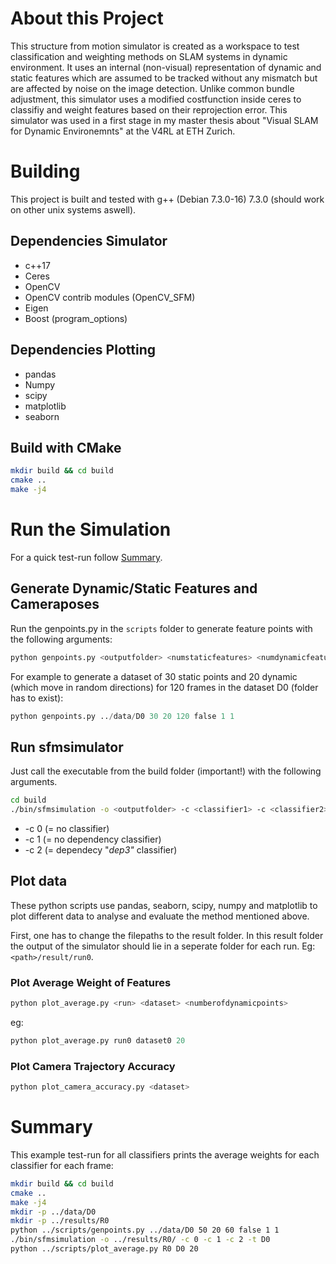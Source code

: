 # About this Project
This structure from motion simulator is created as a workspace to test classification and weighting methods on SLAM systems in dynamic environment. It uses an internal (non-visual) representation of dynamic and static features which are assumed to be tracked without any mismatch but are affected by noise on the image detection. Unlike common bundle adjustment, this simulator uses a modified costfunction inside ceres to classifiy and weight features based on their reprojection error. This simulator was used in a first stage in my master thesis about "Visual SLAM for Dynamic Environemnts" at the V4RL at ETH Zurich.

# Building
This project is built and tested with g++ (Debian 7.3.0-16) 7.3.0 (should work on other unix systems aswell).

## Dependencies Simulator
- c++17
- Ceres
- OpenCV
- OpenCV contrib modules (OpenCV_SFM)
- Eigen
- Boost (program_options)

## Dependencies Plotting
- pandas
- Numpy
- scipy
- matplotlib
- seaborn

## Build with CMake
```bash
mkdir build && cd build
cmake ..
make -j4
```

# Run the Simulation
For a quick test-run follow [Summary](#summary).
## Generate Dynamic/Static Features and Cameraposes
Run the genpoints.py in the ```scripts``` folder to generate feature points with the following arguments:
```python
python genpoints.py <outputfolder> <numstaticfeatures> <numdynamicfeatures> <numframes> <movement> <startstatic> <stopstatic>
```

For example to generate a dataset of 30 static points and 20 dynamic (which move in random directions) for 120 frames in the dataset D0 (folder has to exist):
```python
python genpoints.py ../data/D0 30 20 120 false 1 1
```
## Run sfmsimulator
Just call the executable from the build folder (important!) with the following arguments.
```bash
cd build
./bin/sfmsimulation -o <outputfolder> -c <classifier1> -c <classifier2> -t <dataset1> -t <dataset2> ...
```

* -c 0 (= no classifier)
* -c 1 (= no dependency classifier)
* -c 2 (= dependecy "*dep3"* classifier)

## Plot data
These python scripts use pandas, seaborn, scipy, numpy and matplotlib to plot different data to analyse and evaluate the method mentioned above.

First, one has to change the filepaths to the result folder. In this result folder the output of the simulator should lie in a seperate folder for each run. Eg: ```<path>/result/run0```.

### Plot Average Weight of Features
```python
python plot_average.py <run> <dataset> <numberofdynamicpoints>
```
eg:
```python
python plot_average.py run0 dataset0 20
```


### Plot Camera Trajectory Accuracy
```python
python plot_camera_accuracy.py <dataset>
```

# Summary
This example test-run for all classifiers prints the average weights for each classifier for each frame:
```bash
mkdir build && cd build
cmake ..
make -j4
mkdir -p ../data/D0
mkdir -p ../results/R0
python ../scripts/genpoints.py ../data/D0 50 20 60 false 1 1
./bin/sfmsimulation -o ../results/R0/ -c 0 -c 1 -c 2 -t D0
python ../scripts/plot_average.py R0 D0 20

```
